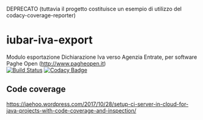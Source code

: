 DEPRECATO
(tuttavia il progetto costituisce un esempio di utilizzo del codacy-coverage-reporter)

# iubar-iva-export
Modulo esportazione Dichiarazione Iva verso Agenzia Entrate, per software Paghe Open (http://www.pagheopen.it)<br>
[![Build Status](https://app.travis-ci.com/iubar/iubar-iva-export.svg?branch=master)](https://app.travis-ci.com/github/iubar/iubar-iva-export)
[![Codacy Badge](https://app.codacy.com/project/badge/Grade/46e1c04b0a3d413eb7696b49b4f4dc17)](https://www.codacy.com/gh/iubar/iubar-iva-export/dashboard)


## Code coverage

https://jaehoo.wordpress.com/2017/10/28/setup-ci-server-in-cloud-for-java-projects-with-code-coverage-and-inspection/
